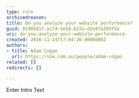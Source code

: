 ```yaml
---
type: rule
archivedreason: 
title: Do you analyze your website performance?
guid: 0198dd17-a1f4-4e58-b23a-d2e87a393f3a
uri: do-you-analyze-your-website-performance
created: 2016-11-24T17:04:26.0000000Z
authors:
- title: Adam Cogan
  url: https://ssw.com.au/people/adam-cogan
related: []
redirects: []

---
```



Enter Intro Text
<br><excerpt class='endintro'></excerpt><br>



